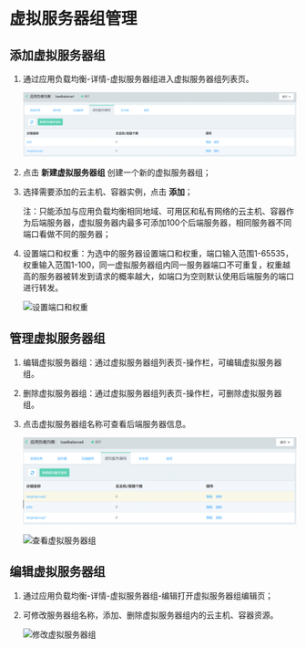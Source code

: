# 虚拟服务器组管理

## 添加虚拟服务器组

1. 通过应用负载均衡-详情-虚拟服务器组进入虚拟服务器组列表页。

	![虚拟服务器组列表页](../../../../image/Networking/ALB/ALB-034.png)

1. 点击 **新建虚拟服务器组** 创建一个新的虚拟服务器组；

1. 选择需要添加的云主机、容器实例，点击 **添加**；

	注：只能添加与应用负载均衡相同地域、可用区和私有网络的云主机、容器作为后端服务器，虚拟服务器内最多可添加100个后端服务器，相同服务器不同端口看做不同的服务器；

1. 设置端口和权重：为选中的服务器设置端口和权重，端口输入范围1-65535，权重输入范围1-100，同一虚拟服务器组内同一服务器端口不可重复，权重越高的服务器被转发到请求的概率越大，如端口为空则默认使用后端服务的端口进行转发。	

	![设置端口和权重](../../../../image/Networking/ALB/ALB-035.png)

## 管理虚拟服务器组

1. 编辑虚拟服务器组：通过虚拟服务器组列表页-操作栏，可编辑虚拟服务器组。

1. 删除虚拟服务器组：通过虚拟服务器组列表页-操作栏，可删除虚拟服务器组。

1. 点击虚拟服务器组名称可查看后端服务器信息。

	![管理虚拟服务器组](../../../../image/Networking/ALB/ALB-037.png)

	![查看虚拟服务器组](../../../../image/Networking/ALB/ALB-036.png)
		
## 编辑虚拟服务器组

1. 通过应用负载均衡-详情-虚拟服务器组-编辑打开虚拟服务器组编辑页；

1. 可修改服务器组名称，添加、删除虚拟服务器组内的云主机、容器资源。

	![修改虚拟服务器组](../../../../image/Networking/ALB/ALB-096.png)
		
